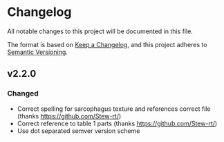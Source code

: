 # Changelog
All notable changes to this project will be documented in this file.

The format is based on [Keep a Changelog](https://keepachangelog.com/en/1.0.0/),
and this project adheres to [Semantic Versioning](https://semver.org/spec/v2.0.0.html).


## v2.2.0
### Changed
- Correct spelling for sarcophagus texture and references correct file (thanks https://github.com/Stew-rt/)
- Correct reference to table 1 parts (thanks https://github.com/Stew-rt/)
- Use dot separated semver version scheme
